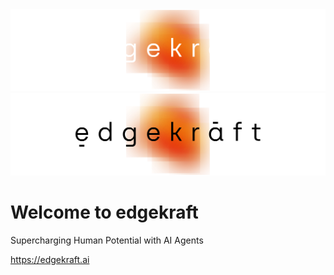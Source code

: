<img src='./images/banner-white.png#gh-dark-mode-only' alt='edgekraft'/>
<img src='./images/banner-black.png#gh-light-mode-only' alt='edgekraft'/>

# Welcome to edgekraft

Supercharging Human Potential with AI Agents

https://edgekraft.ai
